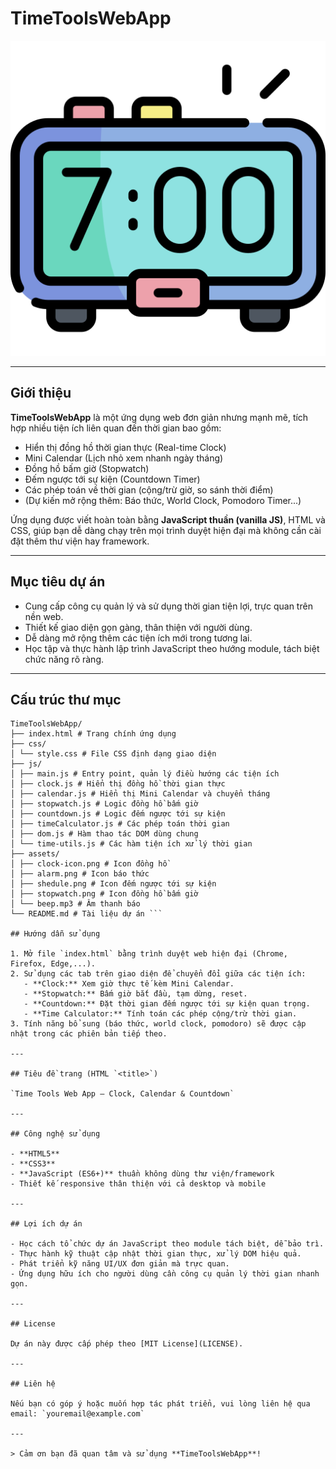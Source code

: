 # TimeToolsWebApp

![TimeToolsWebApp Logo](assets/clock-icon.png)

---

## Giới thiệu

**TimeToolsWebApp** là một ứng dụng web đơn giản nhưng mạnh mẽ, tích hợp nhiều tiện ích liên quan đến thời gian bao gồm:

- Hiển thị đồng hồ thời gian thực (Real-time Clock)
- Mini Calendar (Lịch nhỏ xem nhanh ngày tháng)
- Đồng hồ bấm giờ (Stopwatch)
- Đếm ngược tới sự kiện (Countdown Timer)
- Các phép toán về thời gian (cộng/trừ giờ, so sánh thời điểm)
- (Dự kiến mở rộng thêm: Báo thức, World Clock, Pomodoro Timer...)

Ứng dụng được viết hoàn toàn bằng **JavaScript thuần (vanilla JS)**, HTML và CSS, giúp bạn dễ dàng chạy trên mọi trình duyệt hiện đại mà không cần cài đặt thêm thư viện hay framework.

---

## Mục tiêu dự án

- Cung cấp công cụ quản lý và sử dụng thời gian tiện lợi, trực quan trên nền web.
- Thiết kế giao diện gọn gàng, thân thiện với người dùng.
- Dễ dàng mở rộng thêm các tiện ích mới trong tương lai.
- Học tập và thực hành lập trình JavaScript theo hướng module, tách biệt chức năng rõ ràng.

---

## Cấu trúc thư mục

````
TimeToolsWebApp/
├── index.html # Trang chính ứng dụng
├── css/
│ └── style.css # File CSS định dạng giao diện
├── js/
│ ├── main.js # Entry point, quản lý điều hướng các tiện ích
│ ├── clock.js # Hiển thị đồng hồ thời gian thực
│ ├── calendar.js # Hiển thị Mini Calendar và chuyển tháng
│ ├── stopwatch.js # Logic đồng hồ bấm giờ
│ ├── countdown.js # Logic đếm ngược tới sự kiện
│ ├── timeCalculator.js # Các phép toán thời gian
│ ├── dom.js # Hàm thao tác DOM dùng chung
│ └── time-utils.js # Các hàm tiện ích xử lý thời gian
├── assets/
│ ├── clock-icon.png # Icon đồng hồ
│ ├── alarm.png # Icon báo thức
│ ├── shedule.png # Icon đếm ngược tới sự kiện
│ ├── stopwatch.png # Icon đồng hồ bấm giờ
│ └── beep.mp3 # Âm thanh báo
└── README.md # Tài liệu dự án ```

## Hướng dẫn sử dụng

1. Mở file `index.html` bằng trình duyệt web hiện đại (Chrome, Firefox, Edge,...).
2. Sử dụng các tab trên giao diện để chuyển đổi giữa các tiện ích:
   - **Clock:** Xem giờ thực tế kèm Mini Calendar.
   - **Stopwatch:** Bấm giờ bắt đầu, tạm dừng, reset.
   - **Countdown:** Đặt thời gian đếm ngược tới sự kiện quan trọng.
   - **Time Calculator:** Tính toán các phép cộng/trừ thời gian.
3. Tính năng bổ sung (báo thức, world clock, pomodoro) sẽ được cập nhật trong các phiên bản tiếp theo.

---

## Tiêu đề trang (HTML `<title>`)

`Time Tools Web App – Clock, Calendar & Countdown`

---

## Công nghệ sử dụng

- **HTML5**
- **CSS3**
- **JavaScript (ES6+)** thuần không dùng thư viện/framework
- Thiết kế responsive thân thiện với cả desktop và mobile

---

## Lợi ích dự án

- Học cách tổ chức dự án JavaScript theo module tách biệt, dễ bảo trì.
- Thực hành kỹ thuật cập nhật thời gian thực, xử lý DOM hiệu quả.
- Phát triển kỹ năng UI/UX đơn giản mà trực quan.
- Ứng dụng hữu ích cho người dùng cần công cụ quản lý thời gian nhanh gọn.

---

## License

Dự án này được cấp phép theo [MIT License](LICENSE).

---

## Liên hệ

Nếu bạn có góp ý hoặc muốn hợp tác phát triển, vui lòng liên hệ qua email: `youremail@example.com`

---

> Cảm ơn bạn đã quan tâm và sử dụng **TimeToolsWebApp**!
````
